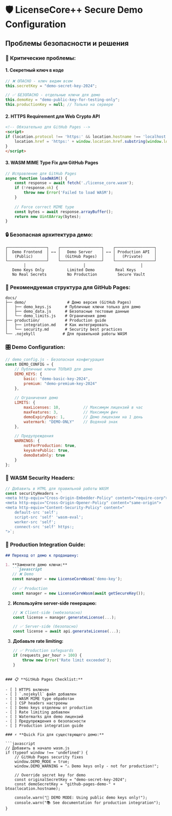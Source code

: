 # 🛡️ LicenseCore++ Secure Demo Configuration

## Проблемы безопасности и решения

### 🚨 **Критические проблемы:**

#### 1. **Секретный ключ в коде**
```javascript
// ❌ ОПАСНО - ключ видим всем
this.secretKey = "demo-secret-key-2024";

// ✅ БЕЗОПАСНО - отдельные ключи для демо
this.demoKey = "demo-public-key-for-testing-only";
this.productionKey = null; // Только на сервере
```

#### 2. **HTTPS Requirement для Web Crypto API**
```html
<!-- Обязательно для GitHub Pages -->
<script>
if (location.protocol !== 'https:' && location.hostname !== 'localhost') {
    location.href = 'https:' + window.location.href.substring(window.location.protocol.length);
}
</script>
```

#### 3. **WASM MIME Type Fix для GitHub Pages**
```javascript
// Исправление для GitHub Pages
async function loadWASM() {
    const response = await fetch('./license_core.wasm');
    if (!response.ok) {
        throw new Error('Failed to load WASM');
    }
    
    // Force correct MIME type
    const bytes = await response.arrayBuffer();
    return new Uint8Array(bytes);
}
```

### 🔒 **Безопасная архитектура демо:**

```
┌─────────────────┐    ┌──────────────────┐    ┌─────────────────┐
│  Demo Frontend  │ ←→ │   Demo Server    │ ←→ │ Production API  │
│   (Public)      │    │  (GitHub Pages)  │    │   (Private)     │
└─────────────────┘    └──────────────────┘    └─────────────────┘
        │                         │                        │
   Demo Keys Only          Limited Demo         Real Keys
   No Real Secrets         No Production         Secure Vault
```

### 📁 **Рекомендуемая структура для GitHub Pages:**

```
docs/
├── demo/                  # Демо версия (GitHub Pages)
│   ├── demo_keys.js      # Публичные ключи только для демо
│   ├── demo_data.js      # Безопасные тестовые данные  
│   └── demo_limits.js    # Ограничения демо
├── production/           # Production guide
│   ├── integration.md    # Как интегрировать
│   └── security.md       # Security best practices
└── .nojekyll            # Для правильной работы WASM
```

### 🎛️ **Demo Configuration:**

```javascript
// demo_config.js - Безопасная конфигурация
const DEMO_CONFIG = {
    // Публичные ключи ТОЛЬКО для демо
    DEMO_KEYS: {
        basic: "demo-basic-key-2024",
        premium: "demo-premium-key-2024"
    },
    
    // Ограничения демо
    LIMITS: {
        maxLicenses: 10,          // Максимум лицензий в час
        maxFeatures: 3,           // Максимум фич
        demoExpiryDays: 1,        // Демо лицензии на 1 день
        watermark: "DEMO-ONLY"    // Водяной знак
    },
    
    // Предупреждения
    WARNINGS: {
        notForProduction: true,
        keysArePublic: true,
        demoDataOnly: true
    }
};
```

### 🔐 **WASM Security Headers:**

```javascript
// Добавить в HTML для правильной работы WASM
const securityHeaders = `
<meta http-equiv="Cross-Origin-Embedder-Policy" content="require-corp">
<meta http-equiv="Cross-Origin-Opener-Policy" content="same-origin">
<meta http-equiv="Content-Security-Policy" content="
    default-src 'self';
    script-src 'self' 'wasm-eval';
    worker-src 'self';
    connect-src 'self' https:;
">`;
```

### 🚀 **Production Integration Guide:**

```markdown
## Переход от демо к продакшену:

1. **Замените демо ключи:**
   ```javascript
   // ❌ Demo
   const manager = new LicenseCoreWasm('demo-key');
   
   // ✅ Production  
   const manager = new LicenseCoreWasm(await getSecureKey());
   ```

2. **Используйте server-side генерацию:**
   ```javascript
   // ❌ Client-side (небезопасно)
   const license = manager.generateLicense(...);
   
   // ✅ Server-side (безопасно)
   const license = await api.generateLicense(...);
   ```

3. **Добавьте rate limiting:**
   ```javascript
   // ✅ Production safeguards
   if (requests_per_hour > 100) {
       throw new Error('Rate limit exceeded');
   }
   ```
```

### 📋 **GitHub Pages Checklist:**

- [ ] HTTPS включен
- [ ] `.nojekyll` файл добавлен
- [ ] WASM MIME type обработан
- [ ] CSP headers настроены
- [ ] Demo keys отделены от production
- [ ] Rate limiting добавлен
- [ ] Watermarks для demo лицензий
- [ ] Предупреждения о безопасности
- [ ] Production integration guide

### ⚡ **Quick Fix для существующего демо:**

```javascript
// Добавить в начало wasm.js
if (typeof window !== 'undefined') {
    // GitHub Pages security fixes
    window.DEMO_MODE = true;
    window.DEMO_WARNING = "⚠️ Demo keys only - not for production!";
    
    // Override secret key for demo
    const originalSecretKey = "demo-secret-key-2024";
    const demoSecretKey = "github-pages-demo-" + btoa(location.hostname);
    
    console.warn("🚨 DEMO MODE: Using public demo keys only!");
    console.warn("📚 See documentation for production integration");
}
```
